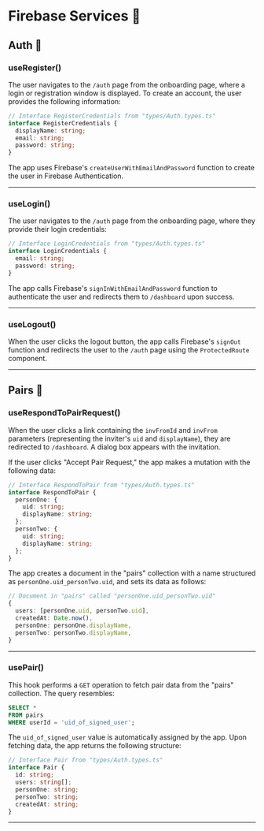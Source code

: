 # Firebase Services 🚀

## **Auth 🔐**

### **useRegister()**
The user navigates to the `/auth` page from the onboarding page, where a login or registration window is displayed. To create an account, the user provides the following information:

```typescript
// Interface RegisterCredentials from "types/Auth.types.ts"
interface RegisterCredentials {
  displayName: string;
  email: string;
  password: string;
}
```

The app uses Firebase's `createUserWithEmailAndPassword` function to create the user in Firebase Authentication.

---

### **useLogin()**
The user navigates to the `/auth` page from the onboarding page, where they provide their login credentials:

```typescript
// Interface LoginCredentials from "types/Auth.types.ts"
interface LoginCredentials {
  email: string;
  password: string;
}
```

The app calls Firebase's `signInWithEmailAndPassword` function to authenticate the user and redirects them to `/dashboard` upon success.

---

### **useLogout()**
When the user clicks the logout button, the app calls Firebase's `signOut` function and redirects the user to the `/auth` page using the `ProtectedRoute` component.

---

## **Pairs 🤝**

### **useRespondToPairRequest()**
When the user clicks a link containing the `invFromId` and `invFrom` parameters (representing the inviter's `uid` and `displayName`), they are redirected to `/dashboard`. A dialog box appears with the invitation.

If the user clicks "Accept Pair Request," the app makes a mutation with the following data:

```typescript
// Interface RespondToPair from "types/Auth.types.ts"
interface RespondToPair {
  personOne: {
    uid: string;
    displayName: string;
  };
  personTwo: {
    uid: string;
    displayName: string;
  };
}
```

The app creates a document in the "pairs" collection with a name structured as `personOne.uid_personTwo.uid`, and sets its data as follows:

```typescript
// Document in "pairs" called "personOne.uid_personTwo.uid"
{
  users: [personOne.uid, personTwo.uid],
  createdAt: Date.now(),
  personOne: personOne.displayName,
  personTwo: personTwo.displayName,
}
```

---

### **usePair()**
This hook performs a `GET` operation to fetch pair data from the "pairs" collection. The query resembles:

```sql
SELECT * 
FROM pairs 
WHERE userId = 'uid_of_signed_user';
```

The `uid_of_signed_user` value is automatically assigned by the app. Upon fetching data, the app returns the following structure:

```typescript
// Interface Pair from "types/Auth.types.ts"
interface Pair {
  id: string;
  users: string[];
  personOne: string;
  personTwo: string;
  createdAt: string;
}
```
---

